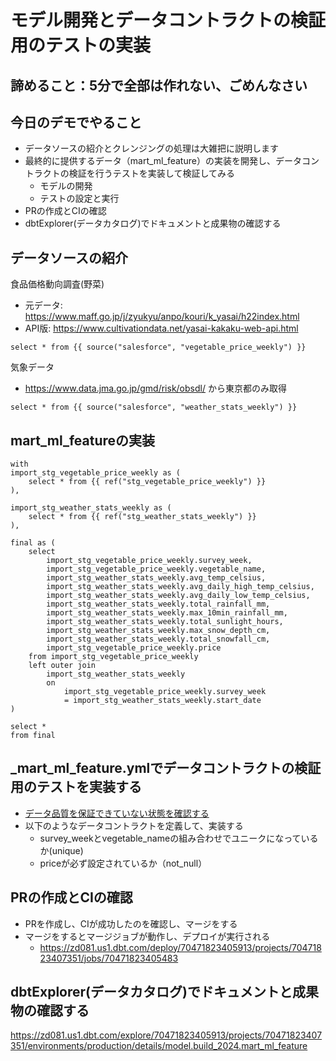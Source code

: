 # モデル開発とデータコントラクトの検証用のテストの実装

## 諦めること：5分で全部は作れない、ごめんなさい

## 今日のデモでやること
- データソースの紹介とクレンジングの処理は大雑把に説明します
- 最終的に提供するデータ（mart_ml_feature）の実装を開発し、データコントラクトの検証を行うテストを実装して検証してみる
    - モデルの開発
    - テストの設定と実行
- PRの作成とCIの確認
- dbtExplorer(データカタログ)でドキュメントと成果物の確認する


## データソースの紹介
食品価格動向調査(野菜) 
- 元データ: https://www.maff.go.jp/j/zyukyu/anpo/kouri/k_yasai/h22index.html
- API版: https://www.cultivationdata.net/yasai-kakaku-web-api.html
```
select * from {{ source("salesforce", "vegetable_price_weekly") }}
```

気象データ
- https://www.data.jma.go.jp/gmd/risk/obsdl/ から東京都のみ取得
```
select * from {{ source("salesforce", "weather_stats_weekly") }}
```

## mart_ml_featureの実装

```
with
import_stg_vegetable_price_weekly as (
    select * from {{ ref("stg_vegetable_price_weekly") }}
),

import_stg_weather_stats_weekly as (
    select * from {{ ref("stg_weather_stats_weekly") }}
),

final as (
    select
        import_stg_vegetable_price_weekly.survey_week,
        import_stg_vegetable_price_weekly.vegetable_name,
        import_stg_weather_stats_weekly.avg_temp_celsius,
        import_stg_weather_stats_weekly.avg_daily_high_temp_celsius,
        import_stg_weather_stats_weekly.avg_daily_low_temp_celsius,
        import_stg_weather_stats_weekly.total_rainfall_mm,
        import_stg_weather_stats_weekly.max_10min_rainfall_mm,
        import_stg_weather_stats_weekly.total_sunlight_hours,
        import_stg_weather_stats_weekly.max_snow_depth_cm,
        import_stg_weather_stats_weekly.total_snowfall_cm,
        import_stg_vegetable_price_weekly.price
    from import_stg_vegetable_price_weekly
    left outer join
        import_stg_weather_stats_weekly
        on
            import_stg_vegetable_price_weekly.survey_week
            = import_stg_weather_stats_weekly.start_date
)

select *
from final
```

## _mart_ml_feature.ymlでデータコントラクトの検証用のテストを実装する

- [データ品質を保証できていない状態を確認する](https://zd081.us1.dbt.com/explore/70471823405913/projects/70471823407351/environments/production/details/model.build_2024.mart_ml_feature)
- 以下のようなデータコントラクトを定義して、実装する
  - survey_weekとvegetable_nameの組み合わせでユニークになっているか(unique)
  - priceが必ず設定されているか（not_null）

## PRの作成とCIの確認
- PRを作成し、CIが成功したのを確認し、マージをする
- マージをするとマージジョブが動作し、デプロイが実行される
    - https://zd081.us1.dbt.com/deploy/70471823405913/projects/70471823407351/jobs/70471823405483

## dbtExplorer(データカタログ)でドキュメントと成果物の確認する
https://zd081.us1.dbt.com/explore/70471823405913/projects/70471823407351/environments/production/details/model.build_2024.mart_ml_feature